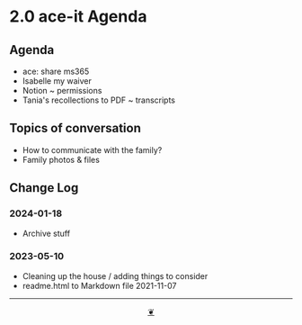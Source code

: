 # 2.0 ace-it Agenda

## Agenda

* ace: share ms365
* Isabelle my waiver
* Notion ~ permissions
* Tania's recollections to PDF ~ transcripts

## Topics of conversation

* How to communicate with the family?
* Family photos & files

## Change Log

### 2024-01-18

* Archive stuff

### 2023-05-10

* Cleaning up the house / adding things to consider
* readme.html to Markdown file 2021-11-07

***

<center title="Hello! Click me to go up to the top"><a class="aDingbat" href="javascript:window.scrollTo(0,0);">❦</a></center>